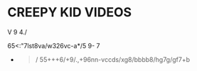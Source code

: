 # CREEPY KID VIDEOS
V  9     4./







65<:"7lst8va/w326vc-a*/5    9-
7
+ >/ 55+++6/+9/.,+96nn-vccds/xg8/bbbb8/hg7g/gf7+b     
